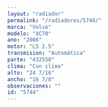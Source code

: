```yaml
---
layout: "radiador"
permalink: "/radiadores/5744/"
marca: "Volvo"
modelo: "XC70"
ano: "2006"
motor: "L5 2.5"
transmision: "Automática"
parte: "432550"
clima: "Con clima"
alto: "24 7/16"
ancho: "16 7/8"
observaciones: ""
id: "5744"
---
```


